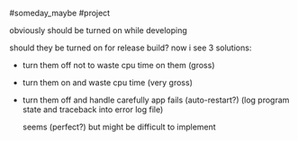 #someday_maybe #project

obviously should be turned on while developing

should they be turned on for release build? now i see 3 solutions:

- turn them off not to waste cpu time on them (gross)
- turn them on and waste cpu time (very gross)
- turn them off and handle carefully app fails (auto-restart?) (log program state and traceback into error log file)
    
    seems (perfect?) but might be difficult to implement